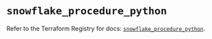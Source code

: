 # `snowflake_procedure_python`

Refer to the Terraform Registry for docs: [`snowflake_procedure_python`](https://registry.terraform.io/providers/snowflake-labs/snowflake/0.100.0/docs/resources/procedure_python).
